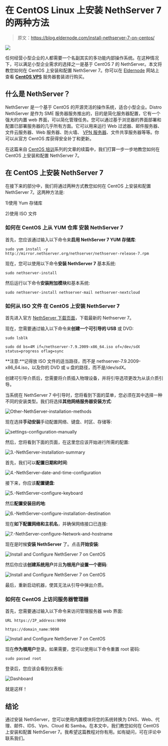 # 在 CentOS Linux 上安装 NethServer 7 的两种方法

> 原文：<https://blog.eldernode.com/install-nethserver-7-on-centos/>

![](img/8c78fd817db41677af9c5c3c93339ac5.png)

任何经营小型企业的人都需要一个名副其实的多功能内部操作系统。在这种情况下，可以满足小型企业需求的选择之一是基于 CentOS 7 的 NethServer。本文将教您如何在 CentOS 上安装和配置 NethServer 7。你可以在 [Eldernode](https://eldernode.com/) 网站上查看 **[CentOS VPS](https://eldernode.com/centos-vps/)** 服务器套装进行购买。

## **什么是 NethServer？**

NethServer 是一个基于 CentOS 的开源灵活的操作系统，适合小型企业。Distro NethServer 是作为 SME 服务器服务推出的，目的是简化服务器配置，它有一个强大的内置 web 界面，可以简化管理任务。您可以通过基于浏览器的界面部署和配置已部署服务器的几乎所有方面。它可以用来运行 Web 过滤器、邮件服务器、文件云服务器、Web 服务器、防火墙、 [VPN 服务器](https://blog.eldernode.com/setup-an-openvpn-server-on-ubuntu-22-04/)、文件共享服务器等等。你可以从官方 CentOS 库获得安全补丁和更新。

在这篇来自 [CentOS 培训](https://blog.eldernode.com/tag/centos/)系列的文章的续篇中，我们打算一步一步地教您如何在 CentOS 上安装和配置 NethServer 7。

## **在 CentOS** 上安装 NethServer 7

在接下来的部分中，我们将通过两种方式教您如何在 CentOS 上安装和配置 NethServer 7。这两种方法是:

1)使用 Yum 存储库

2)使用 ISO 文件

### **如何在 CentOS 上从 YUM 仓库** 安装 NethServer 7

首先，您应该通过输入以下命令来**启用 NethServer 7 YUM 存储库**:

```
sudo yum install -y http://mirror.nethserver.org/nethserver/nethserver-release-7.rpm
```

现在，您可以使用以下命令**安装 NethServer 7** 基本系统:

```
sudo nethserver-install
```

然后运行以下命令**安装附加模块**和基本系统:

```
sudo nethserver-install nethserver-mail nethserver-nextcloud
```

### **如何从** **ISO 文件** 在 CentOS 上安装 NethServer 7

首先进入官方 [NethServer 下载页面](https://www.nethserver.org/getting-started-with-nethserver/)，下载最新的 Nethserver 7。

现在，您需要通过输入以下命令来**创建一个可引导的 USB** 或 DVD:

```
sudo lsblk
```

```
sudo dd bs=4M if=/nethserver-7.9.2009-x86_64.iso of=/dev/sdX status=progress oflag=sync
```

**注意:**记得放 ISO 文件的适当路径，而不是 nethserver-7.9.2009-x86_64.iso，以及你的 DVD 或 u 盘的路径，而不是/dev/sdX。

创建可引导介质后，您需要将介质插入物理设备，并将引导选项更改为从该介质引导。

当系统在 NethServer 7 中引导时，您将看到下面的菜单，您必须在其中选择一种不同的安装类型。我们将选择**其他网络服务器安装方式**:

![Other-NethServer-installation-methods](img/27397a6442088c6021636fd4e69ccc02.png)

现在选择**手动安装**手动配置网络、键盘、时区、存储等:

![settings-configuration-manually](img/3bf0e0829ec9649a778c3d4357dbb70c.png)

然后，您将看到下面的页面，在这里您应该开始进行所需的配置:

![3.-NethServer-installation-summary](img/f9127607411ac1f969ffcb9ae7e47012.png)

首先，我们可以**配置日期和时间**:

![4.-NethServer-date-and-time-configuration](img/50b07d15c7b052f0cca535463eb739dd.png)

接下来，你应该**配置键盘**:

![5.-NethServer-configure-keyboard](img/88c39f5ce7ae84bf753aaf0f0cebe145.png)

然后**配置安装目的地**:

![6.-NethServer-configure-installation-destination](img/55d1cae4187f77be80cfb3fbb9d4b0cb.png)

现在**如下配置网络和主机名**，并确保网络接口已连接:

![7.-NethServer-configure-Network-and-hostname](img/ada09d97463f4bb1d81f11814db920b9.png)

现在是时候**安装 NethServer** 了。点击**开始安装**:

![Install and Configure NethServer 7 on CentOS](img/644548ec64e03d5e11a804b4e2db980e.png)

然后你应该**创建系统用户**并且**为根用户设置一个密码**:

![Install and Configure NethServer 7 on CentOS](img/c435077820c7f0579ed5339b768ce45a.png)

最后，重新启动机器，使其无法从引导中弹出介质。

### **如何在 CentOS 上访问服务器管理器**

首先，您需要通过输入以下命令来访问管理服务器 web 界面:

```
URL https://IP_address:9090
```

```
https://domain_name:9090
```

![Install and Configure NethServer 7 on CentOS](img/23c0c5b348e198810860a3c0cd171644.png)

现在**作为根用户**登录。如果需要，您可以使用以下命令重置 root 密码:

```
sudo passwd root
```

登录后，您应该会看到仪表板:

![Dashboard](img/42cbe9f184001ec0b9224673e7620187.png)

就是这样！

## 结论

通过安装 NethServer，您可以使用内置模块将您的系统转换为 DNS、Web、代理、邮件、IDS、Vpn、Cloud 和 Samba。在本文中，我们教您如何在 CentOS 上安装和配置 NethServer 7。我希望这篇教程对你有用。如有疑问，可在评论中联系我们。
